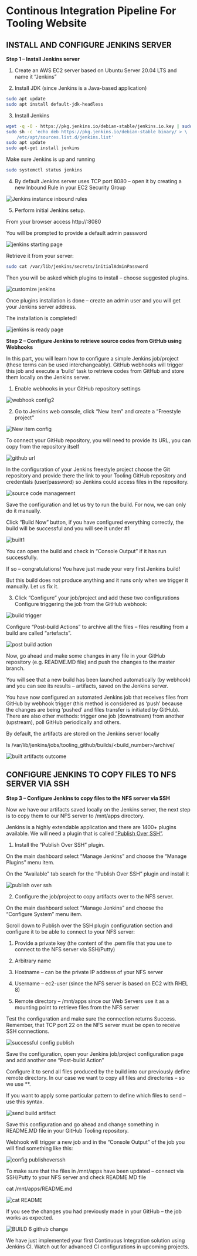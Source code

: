 # Continous Integration Pipeline For Tooling Website

## INSTALL AND CONFIGURE JENKINS SERVER

**Step 1 – Install Jenkins server**

1. Create an AWS EC2 server based on Ubuntu Server 20.04 LTS and name it “Jenkins”

2. Install JDK (since Jenkins is a Java-based application)
```bash
sudo apt update
sudo apt install default-jdk-headless
```
3. Install Jenkins
```bash
wget -q -O - https://pkg.jenkins.io/debian-stable/jenkins.io.key | sudo apt-key add -
sudo sh -c 'echo deb https://pkg.jenkins.io/debian-stable binary/ > \
    /etc/apt/sources.list.d/jenkins.list'
sudo apt update
sudo apt-get install jenkins
```

Make sure Jenkins is up and running
```bash
sudo systemctl status jenkins
```

4. By default Jenkins server uses TCP port 8080 – open it by creating a new Inbound Rule in your EC2 Security Group

![Jenkins instance inbound rules](https://github.com/SamuelOvuema/Dareyio-pbl/assets/132525203/af01ff9e-f9cd-462c-990c-4616cd45ebee)

5. Perform initial Jenkins setup.

From your browser access http://<Jenkins-Server-Public-IP-Address-or-Public-DNS-Name>:8080

You will be prompted to provide a default admin password

![jenkins starting page](https://github.com/SamuelOvuema/Dareyio-pbl/assets/132525203/3144c4a1-d1e5-4809-a51e-5dcf9e74b948)

Retrieve it from your server:
```bash
sudo cat /var/lib/jenkins/secrets/initialAdminPassword
```
Then you will be asked which plugins to install – choose suggested plugins.

![customize jenkins](https://github.com/SamuelOvuema/Dareyio-pbl/assets/132525203/692d91a6-dfca-41cc-b577-006daf989743)

Once plugins installation is done – create an admin user and you will get your Jenkins server address.

The installation is completed!

![jenkins is ready page](https://github.com/SamuelOvuema/Dareyio-pbl/assets/132525203/be604093-9ff6-4c9e-88a1-20e20bb0b4ff)

**Step 2 – Configure Jenkins to retrieve source codes from GitHub using Webhooks**

In this part, you will learn how to configure a simple Jenkins job/project (these terms can be used interchangeably). GitHub webhooks will trigger this job and execute a ‘build’ task to retrieve codes from GitHub and store them locally on the Jenkins server.

1. Enable webhooks in your GitHub repository settings

![webhook config2](https://github.com/SamuelOvuema/Dareyio-pbl/assets/132525203/6d8ab2b2-12b0-49e3-b20a-73858301a5d5)

2. Go to Jenkins web console, click “New Item” and create a “Freestyle project”

![New item config](https://github.com/SamuelOvuema/Dareyio-pbl/assets/132525203/43b805b5-af7e-4c05-883e-af71d45b754f)

To connect your GitHub repository, you will need to provide its URL, you can copy from the repository itself

![github url](https://github.com/SamuelOvuema/Dareyio-pbl/assets/132525203/9d3e750c-e963-46c8-a26e-e3e01ab3a9e9)

In the configuration of your Jenkins freestyle project choose the Git repository and provide there the link to your Tooling GitHub repository and credentials (user/password) so Jenkins could access files in the repository.

![source code management](https://github.com/SamuelOvuema/Dareyio-pbl/assets/132525203/8463b711-7da0-4ead-b440-39196d875d5e)

Save the configuration and let us try to run the build. For now, we can only do it manually.

Click “Build Now” button, if you have configured everything correctly, the build will be successful and you will see it under #1

![built1](https://github.com/SamuelOvuema/Dareyio-pbl/assets/132525203/d539a863-bcd7-4467-b7a3-0538b2ae5f65)

You can open the build and check in “Console Output” if it has run successfully.

If so – congratulations! You have just made your very first Jenkins build!

But this build does not produce anything and it runs only when we trigger it manually. Let us fix it.

3. Click “Configure” your job/project and add these two configurations
Configure triggering the job from the GitHub webhook:

![build trigger](https://github.com/SamuelOvuema/Dareyio-pbl/assets/132525203/10d64635-242d-4cae-962a-4be7da212aee)

Configure “Post-build Actions” to archive all the files – files resulting from a build are called “artefacts”.

![post build action](https://github.com/SamuelOvuema/Dareyio-pbl/assets/132525203/9f63e890-f359-4dfd-b93d-2b2b7dc729b3)

Now, go ahead and make some changes in any file in your GitHub repository (e.g. README.MD file) and push the changes to the master branch.

You will see that a new build has been launched automatically (by webhook) and you can see its results – artifacts, saved on the Jenkins server.



You have now configured an automated Jenkins job that receives files from GitHub by webhook trigger (this method is considered as ‘push’ because the changes are being ‘pushed’ and files transfer is initiated by GitHub). There are also other methods: trigger one job (downstream) from another (upstream), poll GitHub periodically and others.

By default, the artifacts are stored on the Jenkins server locally

ls /var/lib/jenkins/jobs/tooling_github/builds/<build_number>/archive/


![built artifacts outcome](https://github.com/SamuelOvuema/Dareyio-pbl/assets/132525203/d3f74148-18a0-4619-b73f-47509da9ecf0)


## CONFIGURE JENKINS TO COPY FILES TO NFS SERVER VIA SSH

**Step 3 – Configure Jenkins to copy files to the NFS server via SSH**

Now we have our artifacts saved locally on the Jenkins server, the next step is to copy them to our NFS server to /mnt/apps directory.

Jenkins is a highly extendable application and there are 1400+ plugins available. We will need a plugin that is called [“Publish Over SSH”](https://plugins.jenkins.io/publish-over-ssh/).

1. Install the “Publish Over SSH” plugin.

On the main dashboard select “Manage Jenkins” and choose the “Manage Plugins” menu item.

On the “Available” tab search for the “Publish Over SSH” plugin and install it 

![publish over ssh](https://github.com/SamuelOvuema/Dareyio-pbl/assets/132525203/0e226d49-039a-4540-a683-6d8cdc207deb)

2. Configure the job/project to copy artifacts over to the NFS server.

On the main dashboard select “Manage Jenkins” and choose the “Configure System” menu item.

Scroll down to Publish over the SSH plugin configuration section and configure it to be able to connect to your NFS server:

1. Provide a private key (the content of the .pem file that you use to connect to the NFS server via SSH/Putty)

2. Arbitrary name

3. Hostname – can be the private IP address of your NFS server

4. Username – ec2-user (since the NFS server is based on EC2 with RHEL 8)

5. Remote directory – /mnt/apps since our Web Servers use it as a mounting point to retrieve files from the NFS server

Test the configuration and make sure the connection returns Success. Remember, that TCP port 22 on the NFS server must be open to receive SSH connections.

![successful config publish](https://github.com/SamuelOvuema/Dareyio-pbl/assets/132525203/02da38cf-900e-4846-a024-3424413c0f72)

Save the configuration, open your Jenkins job/project configuration page and add another one “Post-build Action”


Configure it to send all files produced by the build into our previously define remote directory. In our case we want to copy all files and directories – so we use **.

If you want to apply some particular pattern to define which files to send – use this syntax.

![send build artifact](https://github.com/SamuelOvuema/Dareyio-pbl/assets/132525203/0eaef9f3-35f2-4357-aacf-49e8ed7bf722)

Save this configuration and go ahead and change something in README.MD file in your GitHub Tooling repository.

Webhook will trigger a new job and in the “Console Output” of the job you will find something like this:

![config publishoverssh](https://github.com/SamuelOvuema/Dareyio-pbl/assets/132525203/dcdf2568-30e9-4ff7-97a1-215bd4eddbb0)

To make sure that the files in /mnt/apps have been updated – connect via SSH/Putty to your NFS server and check README.MD file

cat /mnt/apps/README.md

![cat README](https://github.com/SamuelOvuema/Dareyio-pbl/assets/132525203/9e9e1aa2-fda8-4bd4-9775-ed13f93bdfba)

If you see the changes you had previously made in your GitHub – the job works as expected.

![BUILD 6 github change](https://github.com/SamuelOvuema/Dareyio-pbl/assets/132525203/69482cf4-5793-49a7-9673-fc5d9fd05cc2)

We have just implemented your first Continuous Integration solution using Jenkins CI. Watch out for advanced CI configurations in upcoming projects.



















